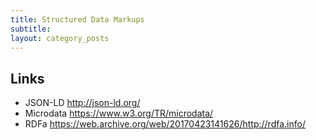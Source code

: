 ```yaml
---
title: Structured Data Markups
subtitle: 
layout: category_posts
---
```


## Links

- JSON-LD <http://json-ld.org/>
- Microdata <https://www.w3.org/TR/microdata/>
- RDFa <https://web.archive.org/web/20170423141626/http://rdfa.info/>

